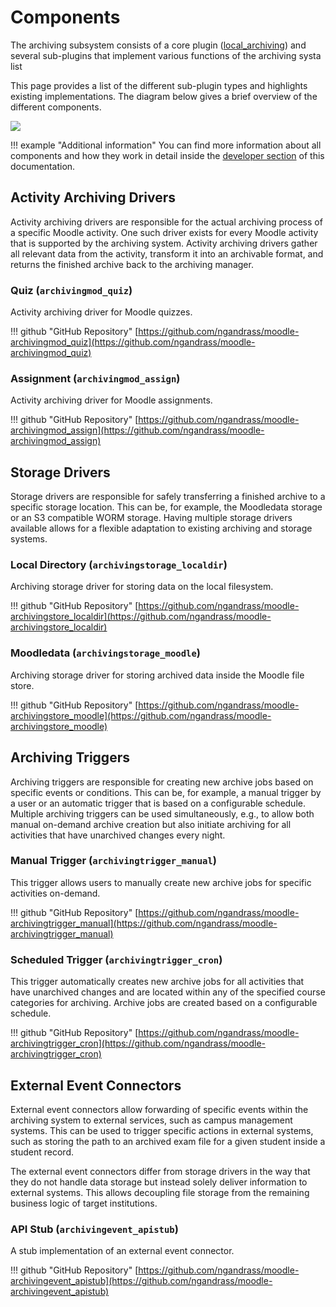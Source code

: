 # Components

The archiving subsystem consists of a core plugin ([local_archiving](https://github.com/ngandrass/moodle-local_archiving/))
and several sub-plugins that implement various functions of the archiving systa list

This page provides a list of the different sub-plugin types and highlights existing implementations. The diagram below
gives a brief overview of the different components.

![](assets/diagrams/architecture-overview-simple.drawio)


!!! example "Additional information"
    You can find more information about all components and how they work in detail inside the
    [developer section](dev/index.md) of this documentation.


## Activity Archiving Drivers

Activity archiving drivers are responsible for the actual archiving process of a specific Moodle activity. One such
driver exists for every Moodle activity that is supported by the archiving system. Activity archiving drivers gather all
relevant data from the activity, transform it into an archivable format, and returns the finished archive back to the
archiving manager.

### Quiz (`archivingmod_quiz`)

Activity archiving driver for Moodle quizzes.

!!! github "GitHub Repository"
    [https://github.com/ngandrass/moodle-archivingmod_quiz](https://github.com/ngandrass/moodle-archivingmod_quiz)

### Assignment (`archivingmod_assign`)

Activity archiving driver for Moodle assignments.

!!! github "GitHub Repository"
    [https://github.com/ngandrass/moodle-archivingmod_assign](https://github.com/ngandrass/moodle-archivingmod_assign)


## Storage Drivers

Storage drivers are responsible for safely transferring a finished archive to a specific storage location. This can be,
for example, the Moodledata storage or an S3 compatible WORM storage. Having multiple storage drivers available allows
for a flexible adaptation to existing archiving and storage systems.

### Local Directory (`archivingstorage_localdir`)

Archiving storage driver for storing data on the local filesystem.

!!! github "GitHub Repository"
    [https://github.com/ngandrass/moodle-archivingstore_localdir](https://github.com/ngandrass/moodle-archivingstore_localdir)

### Moodledata (`archivingstorage_moodle`)

Archiving storage driver for storing archived data inside the Moodle file store.

!!! github "GitHub Repository"
    [https://github.com/ngandrass/moodle-archivingstore_moodle](https://github.com/ngandrass/moodle-archivingstore_moodle)


## Archiving Triggers

Archiving triggers are responsible for creating new archive jobs based on specific events or conditions. This can be,
for example, a manual trigger by a user or an automatic trigger that is based on a configurable schedule. Multiple
archiving triggers can be used simultaneously, e.g., to allow both manual on-demand archive creation but also initiate
archiving for all activities that have unarchived changes every night.

### Manual Trigger (`archivingtrigger_manual`)

This trigger allows users to manually create new archive jobs for specific activities on-demand.

!!! github "GitHub Repository"
    [https://github.com/ngandrass/moodle-archivingtrigger_manual](https://github.com/ngandrass/moodle-archivingtrigger_manual)

### Scheduled Trigger (`archivingtrigger_cron`)

This trigger automatically creates new archive jobs for all activities that have unarchived changes and are located
within any of the specified course categories for archiving. Archive jobs are created based on a configurable schedule.

!!! github "GitHub Repository"
    [https://github.com/ngandrass/moodle-archivingtrigger_cron](https://github.com/ngandrass/moodle-archivingtrigger_cron)


## External Event Connectors

External event connectors allow forwarding of specific events within the archiving system to external services, such as
campus management systems. This can be used to trigger specific actions in external systems, such as storing the path to
an archived exam file for a given student inside a student record.

The external event connectors differ from storage drivers in the way that they do not handle data storage but instead
solely deliver information to external systems. This allows decoupling file storage from the remaining business logic of
target institutions.

### API Stub (`archivingevent_apistub`)

A stub implementation of an external event connector.

!!! github "GitHub Repository"
    [https://github.com/ngandrass/moodle-archivingevent_apistub](https://github.com/ngandrass/moodle-archivingevent_apistub)
